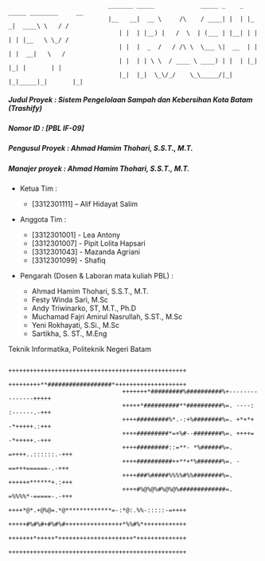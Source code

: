 ``` 
                            _______ _____             _____ _    _ _____ ________     __
                            |__   __|  __ \     /\    / ____| |  | |_   _|  ____\ \   / /
                               | |  | |__) |   /  \  | (___ | |__| | | | | |__   \ \_/ / 
                               | |  |  _  /   / /\ \  \___ \|  __  | | | |  __|   \   /  
                               | |  | | \ \  / ____ \ ____) | |  | |_| |_| |       | |   
                               |_|  |_|  \_\/_/    \_\_____/|_|  |_|_____|_|       |_|   
```

##### Judul Proyek : Sistem Pengelolaan Sampah dan Kebersihan Kota Batam (Trashify)
##### Nomor ID : [PBL IF-09]
##### Pengusul Proyek : Ahmad Hamim Thohari, S.S.T., M.T.
##### Manajer proyek : Ahmad Hamim Thohari, S.S.T., M.T.

- Ketua Tim : 
  - [3312301111] – Alif Hidayat Salim 

- Anggota Tim :
  - [3312301001] - Lea Antony
  - [3312301007] - Pipit Lolita Hapsari
  - [3312301043] - Mazanda Agriani
  - [3312301099] - Shafiq

- Pengarah (Dosen & Laboran mata kuliah PBL) :
  - Ahmad Hamim Thohari, S.S.T., M.T. 
  - Festy Winda Sari, M.Sc
  -	Andy Triwinarko, ST, M.T., Ph.D
  - Muchamad Fajri Amirul Nasrullah, S.ST., M.Sc
  - Yeni Rokhayati, S.Si., M.Sc
  - Sartikha, S. ST., M.Eng

Teknik Informatika, Politeknik Negeri Batam

```
                                ++++++++++++++++++++++++++++++++++++++++++++++++++
                                +++++++++**##################*++++++++++++++++++++
                                +++++++*#########%##########%+---------------+++++
                                +++++*##########**##########%=. ----: :------.-+++
                                ++++#########%*.-:+%########%=. +*+*+ -*+++++.:+++
                                ++++#########*=+%#--########%=. ++++= -*+++++.-+++
                                ++++#########::=**- *%######%=. =++++..::::::.-+++
                                ++++##########++**+*%#######%=. -==+++======-.-+++
                                ++++###%#####%%%%#%%########%=. ++++++******+.:+++
                                ++++#%@%@%#%@%@%#############=. =%%%%*-=====-.-+++
                                ++++*@*.+@%@=.*@*************=-:*@:.%%-:::::-=++++
                                +++++#%#%#+#%#%#++++++++++++++++*%%#%*++++++++++++
                                +++++++*+++++*+++++++++++++++++++++*++++++++++++++
                                ++++++++++++++++++++++++++++++++++++++++++++++++++
```
